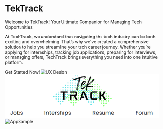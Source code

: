 # TekTrack
Welcome to TekTrack!
Your Ultimate Companion for Managing Tech Opportunities

At TechTrack, we understand that navigating the tech industry can be both exciting and overwhelming. That’s why we’ve created a comprehensive solution to help you streamline your tech career journey. Whether you’re applying for internships, tracking job applications, preparing for interviews, or managing offers, TechTrack brings everything you need into one intuitive platform.

Get Started Now!
![UX Design](<TekTrack Design.png>)
![App Header](<app sample.png>)
![AppSample](https://github.com/user-attachments/assets/0680d514-923d-4aec-9361-3eb44a135bcf)

